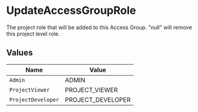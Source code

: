 # UpdateAccessGroupRole

The project role that will be added to this Access Group. \"null\" will remove this project level role.


## Values

| Name               | Value              |
| ------------------ | ------------------ |
| `Admin`            | ADMIN              |
| `ProjectViewer`    | PROJECT_VIEWER     |
| `ProjectDeveloper` | PROJECT_DEVELOPER  |